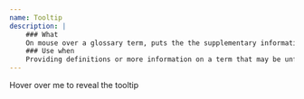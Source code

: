 ```yaml
---
name: Tooltip
description: |
    ### What
    On mouse over a glossary term, puts the the supplementary information or definition into a floating window and closes the window as the mouse moves out. Dynamically highlights all the terms based on an available glossary database.
    ### Use when
    Providing definitions or more information on a term that may be unfamiliar to users.
---
```

<a rel="tooltip" title="Tooltip content goes here">Hover over me to reveal the tooltip</a>
